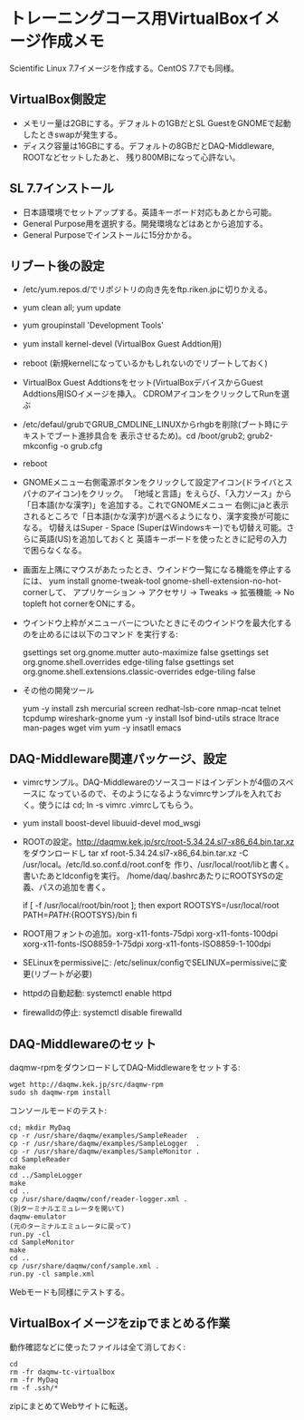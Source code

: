 # トレーニングコース用VirtualBoxイメージ作成メモ

Scientific Linux 7.7イメージを作成する。CentOS 7.7でも同様。

## VirtualBox側設定

- メモリー量は2GBにする。デフォルトの1GBだとSL GuestをGNOMEで起動したときswapが発生する。
- ディスク容量は16GBにする。デフォルトの8GBだとDAQ-Middleware, ROOTなどセットしたあと、
残り800MBになって心許ない。

## SL 7.7インストール

- 日本語環境でセットアップする。英語キーボード対応もあとから可能。
- General Purpose用を選択する。開発環境などはあとから追加する。
- General Purposeでインストールに15分かかる。

## リブート後の設定

- /etc/yum.repos.d/でリポジトリの向き先をftp.riken.jpに切りかえる。
- yum clean all; yum update
- yum groupinstall 'Development Tools'
- yum install kernel-devel (VirtualBox Guest Addtion用)
- reboot (新規kernelになっているかもしれないのでリブートしておく)
- VirtualBox Guest Addtionsをセット(VirtualBoxデバイスからGuest Addtions用ISOイメージを挿入。
CDROMアイコンをクリックしてRunを選ぶ
- /etc/defaul/grubでGRUB_CMDLINE_LINUXからrhgbを削除(ブート時にテキストでブート進捗具合を
表示させるため)。cd /boot/grub2; grub2-mkconfig -o grub.cfg
- reboot
- GNOMEメニュー右側電源ボタンをクリックして設定アイコン(ドライバとスパナのアイコン)をクリック。
「地域と言語」をえらび、「入力ソース」から「日本語(かな漢字)」を追加する。これでGNOMEメニュー
右側にjaと表示されるところで「日本語(かな漢字)が選べるようになり、漢字変換が可能になる。
切替えはSuper - Space (SuperはWindowsキー)でも切替え可能。さらに英語(US)を追加しておくと
英語キーボードを使ったときに記号の入力で困らなくなる。
- 画面左上隅にマウスがあたったとき、ウインドウ一覧になる機能を停止するには、
yum install gnome-tweak-tool gnome-shell-extension-no-hot-cornerして、
アプリケーション -> アクセサリ -> Tweaks -> 拡張機能 -> No topleft hot cornerをONにする。
- ウインドウ上枠がメニューバーについたときにそのウインドウを最大化するのを止めるには以下のコマンド
を実行する:

    gsettings set org.gnome.mutter auto-maximize false
    gsettings set org.gnome.shell.overrides edge-tiling false
    gsettings set org.gnome.shell.extensions.classic-overrides edge-tiling false

- その他の開発ツール

    yum -y install zsh mercurial screen redhat-lsb-core nmap-ncat telnet tcpdump wireshark-gnome
    yum -y install lsof bind-utils strace ltrace man-pages wget vim
    yum -y insatll emacs

## DAQ-Middleware関連パッケージ、設定

- vimrcサンプル。DAQ-Middlewareのソースコードはインデントが4個のスペースに
なっているので、そのようになるようなvimrcサンプルを入れておく。使うには
cd; ln -s vimrc .vimrcしてもらう。

- yum install boost-devel libuuid-devel mod_wsgi
- ROOTの設定。http://daqmw.kek.jp/src/root-5.34.24.sl7-x86_64.bin.tar.xz をダウンロードし
tar xf root-5.34.24.sl7-x86_64.bin.tar.xz -C /usr/local。/etc/ld.so.conf.d/root.confを
作り、/usr/local/root/libと書く。書いたあとldconfigを実行。
/home/daq/.bashrcあたりにROOTSYSの定義、パスの追加を書く。

    if [ -f /usr/local/root/bin/root ]; then
        export ROOTSYS=/usr/local/root
        PATH=$PATH:${ROOTSYS}/bin
    fi
- ROOT用フォントの追加。xorg-x11-fonts-75dpi xorg-x11-fonts-100dpi xorg-x11-fonts-ISO8859-1-75dpi xorg-x11-fonts-ISO8859-1-100dpi
- SELinuxをpermissiveに: /etc/selinux/configでSELINUX=permissiveに変更(リブートが必要)
- httpdの自動起動: systemctl enable httpd
- firewalldの停止: systemctl disable firewalld

## DAQ-Middlewareのセット

daqmw-rpmをダウンロードしてDAQ-Middlewareをセットする:

    wget http://daqmw.kek.jp/src/daqmw-rpm
    sudo sh daqmw-rpm install

コンソールモードのテスト:

    cd; mkdir MyDaq
    cp -r /usr/share/daqmw/examples/SampleReader  .
    cp -r /usr/share/daqmw/examples/SampleLogger  .
    cp -r /usr/share/daqmw/examples/SampleMonitor .
    cd SampleReader
    make
    cd ../SampleLogger
    make
    cd ..
    cp /usr/share/daqmw/conf/reader-logger.xml .
    (別ターミナルエミュレータを開いて)
    daqmw-emulator
    (元のターミナルエミュレータに戻って)
    run.py -cl
    cd SampleMonitor
    make
    cd ..
    cp /usr/share/daqmw/conf/sample.xml .
    run.py -cl sample.xml

Webモードも同様にテストする。

## VirtualBoxイメージをzipでまとめる作業

動作確認などに使ったファイルは全て消しておく:

    cd
    rm -fr daqmw-tc-virtualbox
    rm -fr MyDaq
    rm -f .ssh/*

zipにまとめてWebサイトに転送。
